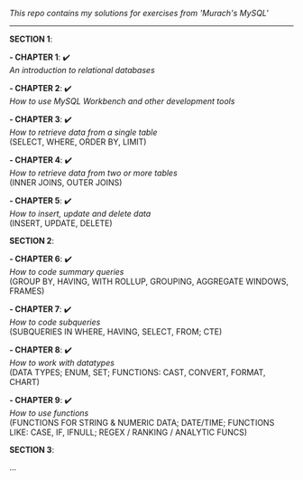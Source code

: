 *This repo contains my solutions for exercises from 'Murach's MySQL'*

-----------------------------------------------------------------------------------------------

**SECTION 1**: <br/>

**- CHAPTER 1**: ✔️ <br/>
*An introduction to relational databases*

**- CHAPTER 2**: ✔️ <br/>
*How to use MySQL Workbench and other development tools*

**- CHAPTER 3**: ✔️ <br/>
*How to retrieve data from a single table* <br/>
(SELECT, WHERE, ORDER BY, LIMIT)

**- CHAPTER 4**: ✔️ <br/>
*How to retrieve data from two or more tables* <br/>
(INNER JOINS, OUTER JOINS)

**- CHAPTER 5**: ✔️ <br/>
*How to insert, update and delete data* <br/>
(INSERT, UPDATE, DELETE)

**SECTION 2**: <br/>

**- CHAPTER 6**: ✔️ <br/>
*How to code summary queries* <br/>
(GROUP BY, HAVING, WITH ROLLUP, GROUPING, AGGREGATE WINDOWS, FRAMES)

**- CHAPTER 7**: ✔️ <br/>
*How to code subqueries* <br/>
(SUBQUERIES IN WHERE, HAVING, SELECT, FROM; CTE)

**- CHAPTER 8**: ✔️ <br/>
*How to work with datatypes* <br/>
(DATA TYPES; ENUM, SET; FUNCTIONS: CAST, CONVERT, FORMAT, CHART)

**- CHAPTER 9**: ✔️ <br/>
*How to use functions* <br/>
(FUNCTIONS FOR STRING & NUMERIC DATA; DATE/TIME; FUNCTIONS LIKE: CASE, IF, IFNULL; REGEX / RANKING / ANALYTIC FUNCS)

**SECTION 3**: <br/>

...
